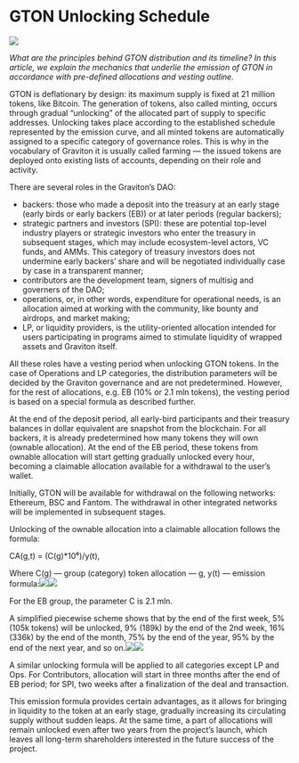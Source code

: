 # GTON Unlocking Schedule

![](https://miro.medium.com/max/3200/0*lmKMcO5K1eIg6W6m)

_What are the principles behind GTON distribution and its timeline? In this article, we explain the mechanics that underlie the emission of GTON in accordance with pre-defined allocations and vesting outline._

GTON is deflationary by design: its maximum supply is fixed at 21 million tokens, like Bitcoin. The generation of tokens, also called minting, occurs through gradual “unlocking” of the allocated part of supply to specific addresses. Unlocking takes place according to the established schedule represented by the emission curve, and all minted tokens are automatically assigned to a specific category of governance roles. This is why in the vocabulary of Graviton it is usually called farming — the issued tokens are deployed onto existing lists of accounts, depending on their role and activity.

There are several roles in the Graviton’s DAO:

* backers: those who made a deposit into the treasury at an early stage \(early birds or early backers \(EB\)\) or at later periods \(regular backers\);
* strategic partners and investors \(SPI\): these are potential top-level industry players or strategic investors who enter the treasury in subsequent stages, which may include ecosystem-level actors, VC funds, and AMMs. This category of treasury investors does not undermine early backers’ share and will be negotiated individually case by case in a transparent manner;
* contributors are the development team, signers of multisig and governers of the DAO;
* operations, or, in other words, expenditure for operational needs, is an allocation aimed at working with the community, like bounty and airdrops, and market making;
* LP, or liquidity providers, is the utility-oriented allocation intended for users participating in programs aimed to stimulate liquidity of wrapped assets and Graviton itself.

All these roles have a vesting period when unlocking GTON tokens. In the case of Operations and LP categories, the distribution parameters will be decided by the Graviton governance and are not predetermined. However, for the rest of allocations, e.g. EB \(10% or 2.1 mln tokens\), the vesting period is based on a special formula as described further.

At the end of the deposit period, all early-bird participants and their treasury balances in dollar equivalent are snapshot from the blockchain. For all backers, it is already predetermined how many tokens they will own \(ownable allocation\). At the end of the EB period, these tokens from ownable allocation will start getting gradually unlocked every hour, becoming a claimable allocation available for a withdrawal to the user’s wallet.

Initially, GTON will be available for withdrawal on the following networks: Ethereum, BSC and Fantom. The withdrawal in other integrated networks will be implemented in subsequent stages.

Unlocking of the ownable allocation into a claimable allocation follows the formula:

CA\(g,t\) = \(C\(g\)\*10⁶\)/y\(t\),

Where C\(g\) — group \(category\) token allocation — g, y\(t\) — emission formula:![](https://miro.medium.com/max/60/0*WW0Fn8gMXuntAXF-?q=20)![](https://miro.medium.com/max/1364/0*WW0Fn8gMXuntAXF-)

For the EB group, the parameter C is 2.1 mln.

A simplified piecewise scheme shows that by the end of the first week, 5% \(105k tokens\) will be unlocked, 9% \(189k\) by the end of the 2nd week, 16% \(336k\) by the end of the month, 75% by the end of the year, 95% by the end of the next year, and so on.![](https://miro.medium.com/max/60/0*tPRMr8CFm8aX87Yv?q=20)![](https://miro.medium.com/max/2612/0*tPRMr8CFm8aX87Yv)

A similar unlocking formula will be applied to all categories except LP and Ops. For Contributors, allocation will start in three months after the end of EB period; for SPI, two weeks after a finalization of the deal and transaction.

This emission formula provides certain advantages, as it allows for bringing in liquidity to the token at an early stage, gradually increasing its circulating supply without sudden leaps. At the same time, a part of allocations will remain unlocked even after two years from the project’s launch, which leaves all long-term shareholders interested in the future success of the project.


